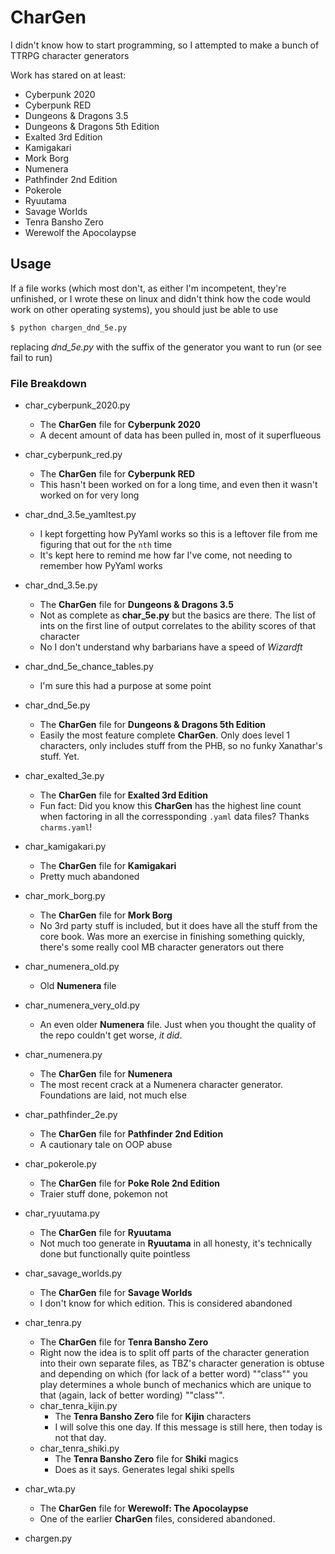 # CharGen
I didn't know how to start programming, so I attempted to make a bunch of TTRPG character generators

Work has stared on at least:
- Cyberpunk 2020
- Cyberpunk RED
- Dungeons & Dragons 3.5
- Dungeons & Dragons 5th Edition
- Exalted 3rd Edition
- Kamigakari
- Mork Borg
- Numenera
- Pathfinder 2nd Edition
- Pokerole
- Ryuutama
- Savage Worlds
- Tenra Bansho Zero
- Werewolf the Apocolaypse

## Usage
If a file works (which most don't, as either I'm incompetent, they're unfinished, or I wrote these on linux and didn't think how the code would work on other operating systems), you should just be able to use
```bash
$ python chargen_dnd_5e.py
```
replacing *dnd_5e.py* with the suffix of the generator you want to run (or see fail to run)

### File Breakdown
- char_cyberpunk_2020.py
  - The **CharGen** file for **Cyberpunk 2020**
  - A decent amount of data has been pulled in, most of it superflueous
- char_cyberpunk_red.py
  - The **CharGen** file for **Cyberpunk RED**
  - This hasn't been worked on for a long time, and even then it wasn't worked on for very long
- char_dnd_3.5e_yamltest.py
  - I kept forgetting how PyYaml works so this is a leftover file from me figuring that out for the `nth` time
  - It's kept here to remind me how far I've come, not needing to remember how PyYaml works
- char_dnd_3.5e.py
  - The **CharGen** file for **Dungeons & Dragons 3.5**
  - Not as complete as **char_5e.py** but the basics are there. The list of ints on the first line of output correlates to the ability scores of that character
  - No I don't understand why barbarians have a speed of *Wizardft*
- char_dnd_5e_chance_tables.py
  - I'm sure this had a purpose at some point
- char_dnd_5e.py
  - The **CharGen** file for **Dungeons & Dragons 5th Edition**
  - Easily the most feature complete **CharGen**. Only does level 1 characters, only includes stuff from the PHB, so no funky Xanathar's stuff. Yet.
- char_exalted_3e.py
  - The **CharGen** file for **Exalted 3rd Edition**
  - Fun fact: Did you know this **CharGen** has the highest line count when factoring in all the corressponding `.yaml` data files? Thanks `charms.yaml`!
- char_kamigakari.py
  - The **CharGen** file for **Kamigakari**
  - Pretty much abandoned
- char_mork_borg.py
  - The **CharGen** file for **Mork Borg**
  - No 3rd party stuff is included, but it does have all the stuff from the core book. Was more an exercise in finishing something quickly, there's some really cool MB character generators out there
- char_numenera_old.py
  - Old **Numenera** file
- char_numenera_very_old.py
  - An even older **Numenera** file. Just when you thought the quality of the repo couldn't get worse, *it did*.
- char_numenera.py
  - The **CharGen** file for **Numenera**
  - The most recent crack at a Numenera character generator. Foundations are laid, not much else
- char_pathfinder_2e.py
  - The **CharGen** file for **Pathfinder 2nd Edition**
  - A cautionary tale on OOP abuse
- char_pokerole.py
  - The **CharGen** file for **Poke Role 2nd Edition**
  - Traier stuff done, pokemon not
- char_ryuutama.py
  - The **CharGen** file for **Ryuutama**
  - Not much too generate in **Ryuutama** in all honesty, it's technically done but functionally quite pointless
- char_savage_worlds.py
  - The **CharGen** file for **Savage Worlds**
  - I don't know for which edition. This is considered abandoned
- char_tenra.py
  - The **CharGen** file for **Tenra Bansho Zero**
  - Right now the idea is to split off parts of the character generation into their own separate files, as TBZ's character generation is obtuse and depending on which (for lack of a better word) ""class"" you play determines a whole bunch of mechanics which are unique to that (again, lack of better wording) ""class"".
  - char_tenra_kijin.py
    - The **Tenra Bansho Zero** file for **Kijin** characters
    - I will solve this one day. If this message is still here, then today is not that day.
  - char_tenra_shiki.py
    - The **Tenra Bansho Zero** file for **Shiki** magics
    - Does as it says. Generates legal shiki spells

 - char_wta.py
   - The **CharGen** file for **Werewolf: The Apocolaypse**
   - One of the earlier **CharGen** files, considered abandoned.
- chargen.py
